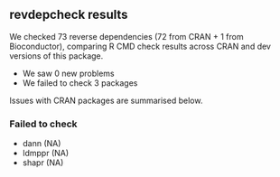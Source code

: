 ## revdepcheck results

We checked 73 reverse dependencies (72 from CRAN + 1 from Bioconductor), comparing R CMD check results across CRAN and dev versions of this package.

 * We saw 0 new problems
 * We failed to check 3 packages

Issues with CRAN packages are summarised below.

### Failed to check

* dann   (NA)
* ldmppr (NA)
* shapr  (NA)
